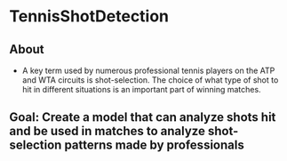 # TennisShotDetection

## About
* A key term used by numerous professional tennis players on the ATP and WTA circuits is shot-selection. The choice of what type of shot to hit in different situations is an important part of winning matches.

## Goal: Create a model that can analyze shots hit and be used in matches to analyze shot-selection patterns made by professionals


